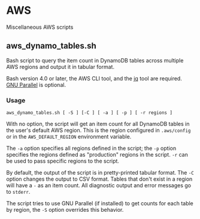 # AWS
Miscellaneous AWS scripts

## aws_dynamo_tables.sh

Bash script to query the item count in DynamoDB tables across multiple AWS regions and output it in tabular format.

Bash version 4.0 or later, the AWS CLI tool, and the [jq](https://stedolan.github.io/jq/) tool are required. [GNU Parallel](https://www.gnu.org/software/parallel/) is optional.

### Usage

`aws_dynamo_tables.sh [ -S ] [-C ] [ -a ] [ -p ] [ -r regions ]`

With no option, the script will get an item count for all DynamoDB
tables in the user's default AWS region. This is the region configured
in `.aws/config` or in the `AWS_DEFAULT_REGION` environment variable.

The `-a` option specifies all regions defined in the script; the `-p` option specifies the regions defined as "production" regions in the script. `-r` can be used to pass specific regions to the script.

By default, the output of the script is in pretty-printed tabular format. The `-C` option changes the output to CSV format. Tables that don't exist in a region will have a `-` as an item count. All diagnostic output and error messages go to `stderr`.

The script tries to use GNU Parallel (if installed) to get counts for each table by region, the `-S` option overrides this behavior.

